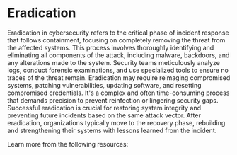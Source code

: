 # Eradication

Eradication in cybersecurity refers to the critical phase of incident response that follows containment, focusing on completely removing the threat from the affected systems. This process involves thoroughly identifying and eliminating all components of the attack, including malware, backdoors, and any alterations made to the system. Security teams meticulously analyze logs, conduct forensic examinations, and use specialized tools to ensure no traces of the threat remain. Eradication may require reimaging compromised systems, patching vulnerabilities, updating software, and resetting compromised credentials. It's a complex and often time-consuming process that demands precision to prevent reinfection or lingering security gaps. Successful eradication is crucial for restoring system integrity and preventing future incidents based on the same attack vector. After eradication, organizations typically move to the recovery phase, rebuilding and strengthening their systems with lessons learned from the incident.

Learn more from the following resources:

